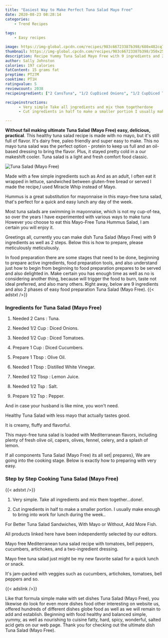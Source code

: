 ```yaml
---
title: "Easiest Way to Make Perfect Tuna Salad Mayo Free"
date: 2020-08-23 08:28:14
categories:
    - Trend Recipes
    
tags:
    - Easy recipes

image: https://img-global.cpcdn.com/recipes/983c66723387b398/680x482cq70/tuna-salad-mayo-free-recipe-main-photo.jpg
thumbnail: https://img-global.cpcdn.com/recipes/983c66723387b398/350x250cq70/tuna-salad-mayo-free-recipe-main-photo.jpg
description: Recipe Yummy Tuna Salad Mayo Free with 9 ingredients and 2 stages of easy cooking.
author: Sally Johnston
calories: 197 calories
fatContent: 15 grams fat
preptime: PT27M
cooktime: PT1H
ratingvalue: 5
reviewcount: 2038
recipeingredient: ["2 CansTuna", "1/2 CupDiced Onions", "1/2 CupDiced Tomatoes", "1 CupDiced Cucumbers", "1 TbspOlive Oil", "1 TbspDistilled White Vinegar", "1/2 TbspLemon Juice", "1/2 TspSalt", "1/2 TspPepper"]

recipeinstructions: 
      - Very simple Take all ingredients and mix them togetherdone 
      - Cut ingredients in half to make a smaller portion I usually make enough to bring into work for lunch during the week

---
```




**Without fail making ultimate Tuna Salad (Mayo Free) easy, delicious, practical**. This healthy tuna salad recipe is made with no mayo, but it&#39;s still full of flavor. It&#39;s dairy free, paleo friendly and super easy to make. This no mayo tuna salad was the perfect option - protein to keep us full and an oil-based dressing to bring the flavor. Plus, it stayed pretty cold in a our makeshift cooler. Tuna salad is a light and fresh comfort food classic.


![Tuna Salad (Mayo Free)](https://img-global.cpcdn.com/recipes/983c66723387b398/680x482cq70/tuna-salad-mayo-free-recipe-main-photo.jpg "Tuna Salad (Mayo Free)")



Made with a few simple ingredients such as And as an adult, I often eat it wrapped in lettuce, sandwiched between gluten-free bread or served I made the recipe,I used Miracle Whip instead of Mayo.

Hummus is a great substitution for mayonnaise in this mayo-free tuna salad, that&#39;s perfect for a quick and easy lunch any day of the week.

Most tuna salads are swimming in mayonnaise, which is not my cup-of-tea, so over the years I have experimented with various ways to make tuna However you choose to eat this Mayo-Free Tuna Hummus Salad, I am certain you will enjoy it.


Greetings all, currently you can make dish Tuna Salad (Mayo Free) with 9 ingredients as well as 2 steps. Below this is how to prepare, please meticulously meticulously.

In food preparation there are some stages that need to be done, beginning to prepare active ingredients, food preparation tools, and also understand just how to begin from beginning to food preparation prepares to be served and also delighted in. Make certain you has enough time as well as no is considering another thing, because will trigger the food to burn, taste not ideal preferred, and also many others. Right away, below are 9 ingredients and also 2 phases of easy food preparation Tuna Salad (Mayo Free).
{{< adstxt />}}

### Ingredients for Tuna Salad (Mayo Free)


1. Needed 2 Cans : Tuna.

1. Needed 1/2 Cup : Diced Onions.

1. Needed 1/2 Cup : Diced Tomatoes.

1. Prepare 1 Cup : Diced Cucumbers.

1. Prepare 1 Tbsp : Olive Oil.

1. Needed 1 Tbsp : Distilled White Vinegar.

1. Needed 1/2 Tbsp : Lemon Juice.

1. Needed 1/2 Tsp : Salt.

1. Prepare 1/2 Tsp : Pepper.


And in case your husband is like mine, you won&#39;t need.

Healthy Tuna Salad with less mayo that actually tastes good.

It is creamy, fluffy and flavorful.

This mayo-free tuna salad is loaded with Mediterranean flavors, including plenty of fresh olive oil, capers, olives, fennel, celery, and a splash of lemon.


If all components Tuna Salad (Mayo Free) its all set| prepares}, We are going into the cooking stage. Below is exactly how to preparing with very easy.

### Step by Step Cooking Tuna Salad (Mayo Free)

{{< adstxt />}}


1. Very simple. Take all ingredients and mix them together...done!.



1. Cut ingredients in half to make a smaller portion. I usually make enough to bring into work for lunch during the week..




For Better Tuna Salad Sandwiches, With Mayo or Without, Add More Fish.

All products linked here have been independently selected by our editors.

Mayo free Mediterranean tuna salad recipe with tomatoes, bell peppers, cucumbers, artichokes, and a two-ingredient dressing.

Mayo free tuna salad just might be my new favorite salad for a quick lunch or snack.

It&#39;s jam-packed with veggies such as cucumbers, artichokes, tomatoes, bell peppers and so.


{{< adslink />}}

Like that formula simple make with set dishes Tuna Salad (Mayo Free), you likewise do look for even more dishes food other interesting on website us, offered hundreds of different dishes globe food as well as we will remain to add and establish. Beginning with food healthy and balanced simple, yummy, as well as nourishing to cuisine fatty, hard, spicy, wonderful, salted acid gets on our web page. Thank you for checking out the ultimate dish Tuna Salad (Mayo Free).
